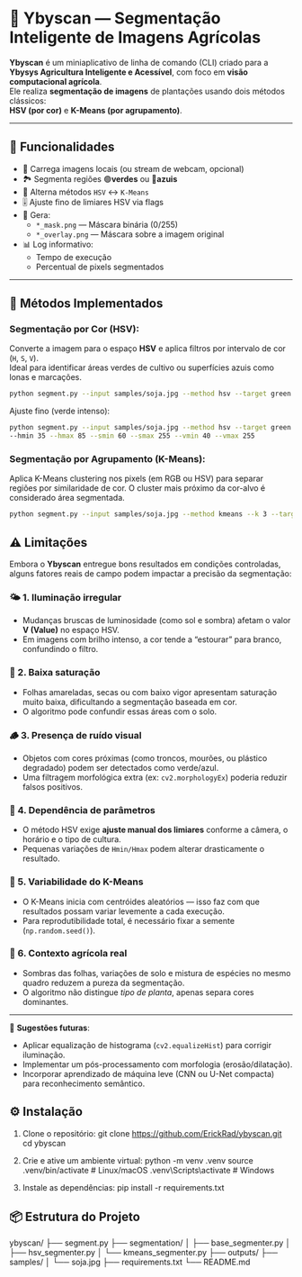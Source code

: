 # 🌱 Ybyscan — Segmentação Inteligente de Imagens Agrícolas

**Ybyscan** é um miniaplicativo de linha de comando (CLI) criado para a  
**Ybysys Agricultura Inteligente e Acessível**, com foco em **visão computacional agrícola**.  
Ele realiza **segmentação de imagens** de plantações usando dois métodos clássicos:  
**HSV (por cor)** e **K-Means (por agrupamento)**.

---

## 🚀 Funcionalidades

- 📸 Carrega imagens locais (ou stream de webcam, opcional)
- 🏞 Segmenta regiões 🟢**verdes** ou 🔵**azuis**
- 🔁 Alterna métodos `HSV` ↔ `K-Means`
- 🎚️ Ajuste fino de limiares HSV via flags
- 💾 Gera:
  - `*_mask.png` — Máscara binária (0/255)
  - `*_overlay.png` — Máscara sobre a imagem original
- 📊 Log informativo:
  - Tempo de execução
  - Percentual de pixels segmentados

---

## 🧠 Métodos Implementados

### Segmentação por Cor (HSV):

Converte a imagem para o espaço **HSV** e aplica filtros por intervalo de cor (`H`, `S`, `V`).  
Ideal para identificar áreas verdes de cultivo ou superfícies azuis como lonas e marcações.

```bash
python segment.py --input samples/soja.jpg --method hsv --target green
```

Ajuste fino (verde intenso):

```bash
python segment.py --input samples/soja.jpg --method hsv --target green \
--hmin 35 --hmax 85 --smin 60 --smax 255 --vmin 40 --vmax 255
```

### Segmentação por Agrupamento (K-Means):

Aplica K-Means clustering nos pixels (em RGB ou HSV) para separar regiões por similaridade de cor.
O cluster mais próximo da cor-alvo é considerado área segmentada.

```bash
python segment.py --input samples/soja.jpg --method kmeans --k 3 --target green
```

## ⚠️ Limitações

Embora o **Ybyscan** entregue bons resultados em condições controladas, alguns fatores reais de campo podem impactar a precisão da segmentação:

### 🌤️ 1. Iluminação irregular
- Mudanças bruscas de luminosidade (como sol e sombra) afetam o valor **V (Value)** no espaço HSV.  
- Em imagens com brilho intenso, a cor tende a “estourar” para branco, confundindo o filtro.

### 🍂 2. Baixa saturação
- Folhas amareladas, secas ou com baixo vigor apresentam saturação muito baixa, dificultando a segmentação baseada em cor.  
- O algoritmo pode confundir essas áreas com o solo.

### 🪵 3. Presença de ruído visual
- Objetos com cores próximas (como troncos, mourões, ou plástico degradado) podem ser detectados como verde/azul.  
- Uma filtragem morfológica extra (ex: `cv2.morphologyEx`) poderia reduzir falsos positivos.

### 🔁 4. Dependência de parâmetros
- O método HSV exige **ajuste manual dos limiares** conforme a câmera, o horário e o tipo de cultura.  
- Pequenas variações de `Hmin/Hmax` podem alterar drasticamente o resultado.

### 🧮 5. Variabilidade do K-Means
- O K-Means inicia com centróides aleatórios — isso faz com que resultados possam variar levemente a cada execução.  
- Para reprodutibilidade total, é necessário fixar a semente (`np.random.seed()`).

### 🌾 6. Contexto agrícola real
- Sombras das folhas, variações de solo e mistura de espécies no mesmo quadro reduzem a pureza da segmentação.  
- O algoritmo não distingue *tipo de planta*, apenas separa cores dominantes.

---

🔧 **Sugestões futuras**:
- Aplicar equalização de histograma (`cv2.equalizeHist`) para corrigir iluminação.
- Implementar um pós-processamento com morfologia (erosão/dilatação).
- Incorporar aprendizado de máquina leve (CNN ou U-Net compacta) para reconhecimento semântico.


## ⚙️ Instalação
1. Clone o repositório:
git clone https://github.com/ErickRad/ybyscan.git
cd ybyscan

2. Crie e ative um ambiente virtual:
python -m venv .venv
source .venv/bin/activate   # Linux/macOS
.venv\Scripts\activate      # Windows

3. Instale as dependências:
pip install -r requirements.txt

## 📦 Estrutura do Projeto

ybyscan/
├── segment.py
├── segmentation/
│   ├── base_segmenter.py
│   ├── hsv_segmenter.py
│   └── kmeans_segmenter.py
├── outputs/
├── samples/
│   └── soja.jpg
├── requirements.txt
└── README.md
